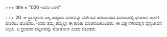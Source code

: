 +++
title = "020 ಇವನು ಬಳಿಕ"

+++
20. ಆ ಬ್ರಾಹ್ಮಣನು ಎಲ್ಲ ಸುದ್ದಿಯ ವಿವರವನ್ನು ವರ್ಣಿಸಿದ ತರುವಾಯದ ಸಮಯದಲ್ಲಿ ಭೋಜನ ಶಾಲೆಗೆ ಹೊರಟು ಹೋದನು. ಇವರು ತಮ್ಮ ತಮ್ಮಲ್ಲೇ ಈ ಕುರಿತು ಮಾತನಾಡಿಕೊಂಡರು. ಈ ವಿಪ್ರ ನಗರದಲ್ಲಿನ ದೈನ್ಯಜೀವನ ನಿಲ್ಲಲಿ. ಆ ದ್ರುಪದನ ಪಟ್ಟಣವನ್ನು ನೋಡೋಣ ಎಂದು ಕೊಂಡರು.